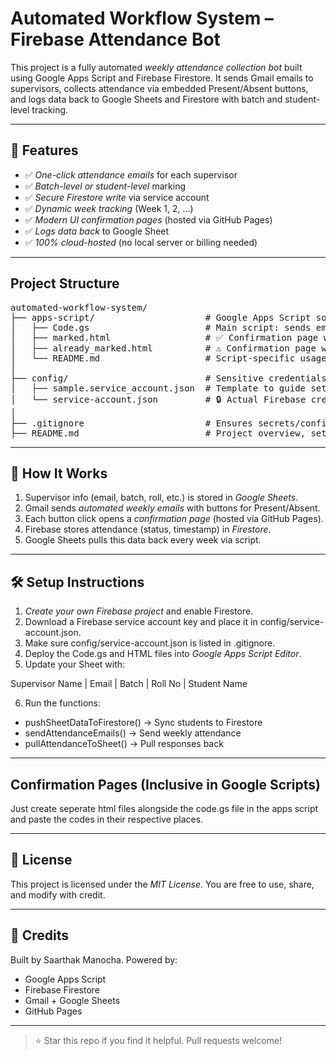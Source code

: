 # Automated Workflow System – Firebase Attendance Bot

This project is a fully automated *weekly attendance collection bot* built using Google Apps Script and Firebase Firestore. It sends Gmail emails to supervisors, collects attendance via embedded Present/Absent buttons, and logs data back to Google Sheets and Firestore with batch and student-level tracking.

---

## 🔧 Features

- ✅ *One-click attendance emails* for each supervisor
- ✅ *Batch-level or student-level* marking
- ✅ *Secure Firestore write* via service account
- ✅ *Dynamic week tracking* (Week 1, 2, ...)
- ✅ *Modern UI confirmation pages* (hosted via GitHub Pages)
- ✅ *Logs data back* to Google Sheet
- ✅ *100% cloud-hosted* (no local server or billing needed)

---

## Project Structure

<pre>
automated-workflow-system/
├── apps-script/                     # Google Apps Script source files
│   ├── Code.gs                      # Main script: sends emails, handles clicks, updates Firestore & Sheet
│   ├── marked.html                  # ✅ Confirmation page when attendance is newly marked
│   ├── already_marked.html          # ⚠ Confirmation page when attendance is already marked
│   └── README.md                    # Script-specific usage or deployment notes (optional)
│
├── config/                          # Sensitive credentials (DO NOT COMMIT service-account.json)
│   ├── sample.service_account.json  # Template to guide setup
│   └── service-account.json         # 🔒 Actual Firebase credentials (listed in .gitignore)
│
├── .gitignore                       # Ensures secrets/configs aren't uploaded
├── README.md                        # Project overview, setup instructions, and documentation
</pre>

---

## 🚀 How It Works

1. Supervisor info (email, batch, roll, etc.) is stored in *Google Sheets*.
2. Gmail sends *automated weekly emails* with buttons for Present/Absent.
3. Each button click opens a *confirmation page* (hosted via GitHub Pages).
4. Firebase stores attendance (status, timestamp) in *Firestore*.
5. Google Sheets pulls this data back every week via script.

---

## 🛠 Setup Instructions

1. *Create your own Firebase project* and enable Firestore.
2. Download a Firebase service account key and place it in config/service-account.json.
3. Make sure config/service-account.json is listed in .gitignore.
4. Deploy the Code.gs and HTML files into *Google Apps Script Editor*.
5. Update your Sheet with:

Supervisor Name | Email | Batch | Roll No | Student Name

6. Run the functions:
- pushSheetDataToFirestore() → Sync students to Firestore
- sendAttendanceEmails() → Send weekly attendance
- pullAttendanceToSheet() → Pull responses back

---

## Confirmation Pages (Inclusive in Google Scripts)

Just create seperate html files alongside the code.gs file in the apps script and paste the codes in their respective places.

---

## 📄 License

This project is licensed under the *MIT License*. You are free to use, share, and modify with credit.

---

## 🙌 Credits

Built by Saarthak Manocha. Powered by:

- Google Apps Script
- Firebase Firestore
- Gmail + Google Sheets
- GitHub Pages

---

> ⭐ Star this repo if you find it helpful. Pull requests welcome!